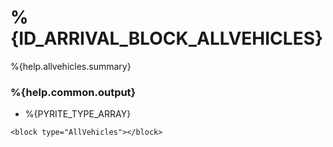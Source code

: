 # %{ID_ARRIVAL_BLOCK_ALLVEHICLES}

%{help.allvehicles.summary}

### %{help.common.output}

-   %{PYRITE_TYPE_ARRAY}

```
<block type="AllVehicles"></block>
```
